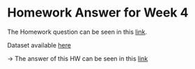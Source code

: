 # Homework Answer for Week 4
The Homework question can be seen in this [link](https://github.com/alexeygrigorev/mlbookcamp-code/blob/master/course-zoomcamp/04-evaluation/homework.md).

Dataset available [here](https://raw.githubusercontent.com/madityarafip/My-Machine-Learning/main/Dataset/CreditScoring.csv)

-> The answer of this HW can be seen in this [link](https://github.com/madityarafip/My-Machine-Learning/blob/main/Machine%20Learning%20Zoomcamp/Homework%20Week%204/MLZoomcamp_HW4.ipynb)
